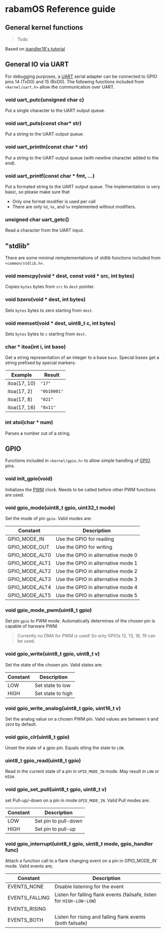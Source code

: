 # rabamOS Reference guide

## General kernel functions
> Todo

Based on [jsandler18's tutorial](https://github.com/jsandler18/raspi-kernel/)

## General IO via UART
For debugging purposes, a [UART](https://en.wikipedia.org/wiki/Universal_asynchronous_receiver-transmitter) serial adapter can be connected to GPIO pins 14 (TxD0) and 15 (RxD0). 
The following functions included from `<kernel/uart.h>` allow the communication over UART.

### void uart_putc(unsigned char c)
Put a single character to the UART output queue.

### void uart_puts(const char* str)
Put a string to the UART output queue.

### void uart_println(const char * str)
Put a string to the UART output queue (with newline character added to the end).

### void uart_printf(const char * fmt, ...)
Put a formated string to the UART output queue. The implementation is very basic, so please make sure that

* Only one format modifier is used per call
* There are only `%d`, `%x`, and `%x` implemented without modifiers.

### unsigned char uart_getc()
Read a character from the UART input.

## "stdlib"
There are some minimal reimplementations of stdlib functions included from `<common/stdlib.h>`.

### void memcpy(void * dest, const void * src, int bytes)
Copies `bytes` bytes from `src` to `dest` pointer.

### void bzero(void * dest, int bytes)
Sets `bytes` bytes to zero starting from `dest`.

### void memset(void * dest, uint8_t c, int bytes)
Sets `bytes` bytes to `c` starting from `dest`.

### char * itoa(int i, int base)
Get a string representation of an integer to a base `base`.
Special bases get a string prefixed by special markers:

| Example | Result |
| ------- | ----------- |
| itoa(17, 10) | `"17"` |
| itoa(17, 2) | `"0b10001"` |
| itoa(17, 8) | `"021"` |
| itoa(17, 16) | `"0x11"` |

### int atoi(char * num)
Parses a number out of a string.

## GPIO
Functions included in `<kernel/gpio.h>` to allow simple handling of [GPIO](https://en.wikipedia.org/wiki/General-purpose_input/output) pins.

### void init_gpio(void)
Initializes the [PWM](https://en.wikipedia.org/wiki/Pulse-width_modulation) clock. Needs to be called before other PWM functions are used.

### void gpio_mode(uint8_t gpio, uint32_t mode)
Set the mode of pin `gpio`. Valid modes are:

| Constant | Description |
| -------- | ----------- |
| GPIO_MODE_IN | Use the GPIO for reading |
| GPIO_MODE_OUT | Use the GPIO for writing |
| GPIO_MODE_ALT0 | Use the GPIO in alternative mode 0 |
| GPIO_MODE_ALT1 | Use the GPIO in alternative mode 1 |
| GPIO_MODE_ALT2 | Use the GPIO in alternative mode 2 |
| GPIO_MODE_ALT3 | Use the GPIO in alternative mode 3 |
| GPIO_MODE_ALT4 | Use the GPIO in alternative mode 4 |
| GPIO_MODE_ALT5 | Use the GPIO in alternative mode 5 |

### void gpio_mode_pwm(uint8_t gpio)
Set pin `gpio` to PWM mode. Automatically determines of the chosen pin is capable of harware PWM.

> Currently no DMA for PWM is used! So only GPIOs 12, 13, 18, 19 can be used.

### void gpio_write(uint8_t gpio, uint8_t v)
Set the state of the chosen pin. Valid states are:

| Constant | Description |
| -------- | ----------- |
| LOW | Set state to low |
| HIGH | Set state to high |

### void gpio_write_analog(uint8_t gpio, uint16_t v)
Set the analog value on a chosen PWM pin. Valid values are between `0` and `1024` by default.

### void gpio_clr(uint8_t gpio)
Unset the state of a gpio pin. Equals stting the state to `LOW`.

### uint8_t gpio_read(uint8_t gpio)
Read in the current state of a pin in `GPIO_MODE_IN` mode. May result in `LOW` or `HIGH`.

### void gpio_set_pull(uint8_t gpio, uint8_t v)
set Pull-up/-down on a pin in mode `GPIO_MODE_IN`. Valid Pull modes are:

| Constant | Description |
| -------- | ----------- |
| LOW | Set pin to pull-down |
| HIGH | Set pin to pull-up |

### void gpio_interrupt(uint8_t gpio, uint8_t mode, gpio_handler func)
Attach a function call to a flank changing event on a pin in GPIO_MODE_IN` mode. Valid events are;

| Constant | Description |
| -------- | ----------- |
| EVENTS_NONE | Disable listening for the event |
| EVENTS_FALLING | Listen for falling flank events (failsafe, listen for `HIGH`-`LOW`-`LOW`) |
| EVENTS_RISING | | Listen for rising flank events (failsafe, listen for `LOW`-`HIGH`-`HIGH`) |
| EVENTS_BOTH | Listen for rising and falling flank events (both failsafe) |
